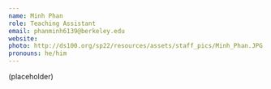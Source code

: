 ```yaml
---
name: Minh Phan
role: Teaching Assistant
email: phanminh6139@berkeley.edu
website: 
photo: http://ds100.org/sp22/resources/assets/staff_pics/Minh_Phan.JPG
pronouns: he/him
---
```

(placeholder)
